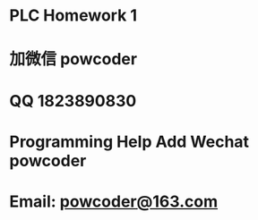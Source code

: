 # PLC Homework 1
# 加微信 powcoder

# QQ 1823890830

# Programming Help Add Wechat powcoder

# Email: powcoder@163.com

